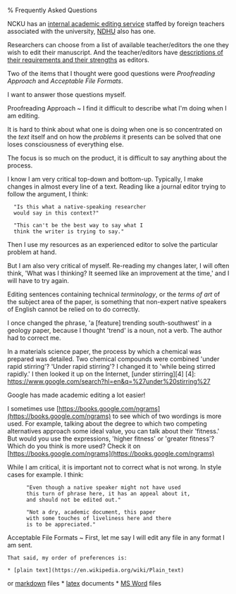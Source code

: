 % Frequently Asked Questions

NCKU has an [internal academic editing service][1]
staffed by foreign teachers associated with the university, 
[NDHU][3] also has one.

Researchers can choose from a list of available teacher/editors 
the one they wish to edit their manuscript. And the teacher/editors
have [descriptions of their requirements and their strengths][2] as 
editors.

[1]: https://flc.ncku.edu.tw/p/412-1144-17900.php?Lang=en
[2]: https://flc.ncku.edu.tw/p/412-1144-22614.php?Lang=zh-tw
[3]: https://rc040.ndhu.edu.tw/p/412-1077-6015.php?Lang=zh-tw

Two of the items that I thought were good questions were 
*Proofreading Approach* and *Acceptable File Formats*.

I want to answer those questions myself.

Proofreading Approach
  ~ I find it difficult to describe what I'm doing when I am editing.

  It is hard to think about what one is doing when one is so 
  concentrated on the *text* itself and on how the *problems* it 
  presents can be solved that one loses consciousness of everything 
  else.

  The focus is so much on the product, it is difficult to say
  anything about the process.

  I know I am very critical top-down and bottom-up. Typically,
  I make changes in almost every line of a text. Reading like 
  a journal editor trying to follow the argument, I think:

	  "Is this what a native-speaking researcher
	  would say in this context?"

	  "This can't be the best way to say what I
	  think the writer is trying to say."
  
  Then I use my resources as an experienced editor to solve the 
  particular problem at hand.

  But I am also very critical of myself. Re-reading my changes
  later, I will often think, 'What was I thinking? It
  seemed like an improvement at the time,' and I will have to
  try again.

  Editing sentences containing technical *terminology*, or 
  the *terms of art* of the subject area of the paper, is 
  something that non-expert native speakers of English 
  cannot be relied on to do correctly.

  I once changed the phrase, 'a [feature] trending 
  south-southwest' in a geology paper, because I thought 
  'trend' is a noun, not a verb. The author had to correct me.

  In a materials science paper, the process by which a chemical was 
  prepared was detailed. Two chemical compounds were 
  combined 'under rapid stirring'? 'Under rapid stirring'? 
  I changed it to 'while being stirred rapidly.' I then 
  looked it up on the Internet,
  [under stirring][4]
  [4]: https://www.google.com/search?hl=en&q=%27under%20stirring%27

  Google has made academic editing a lot easier!

  I sometimes use 
  [https://books.google.com/ngrams](https://books.google.com/ngrams)
  to see which of two wordings is more used. For example, 
  talking about the degree to which two competing alternatives 
  approach some ideal value, you can talk about their 
  'fitness.' But would you use the expressions, 'higher 
  fitness' or 'greater fitness'? Which do you think is more 
  used? Check it on
  [https://books.google.com/ngrams](https://books.google.com/ngrams)

  While I am critical, it is important not to correct what 
  is not wrong. In style cases for example. I think:

          "Even though a native speaker might not have used
          this turn of phrase here, it has an appeal about it,
          and should not be edited out."

          "Not a dry, academic document, this paper
          with some touches of liveliness here and there
          is to be appreciated."

Acceptable File Formats
  ~ First, let me say I will edit any file in any format I am 
    sent.

    That said, my order of preferences is:

    * [plain text](https://en.wikipedia.org/wiki/Plain_text)
or [markdown](https://en.wikipedia.org/wiki/Markdown) files
    * [latex](https://en.wikipedia.org/wiki/LaTeX) documents
    * [MS Word](https://en.wikipedia.org/wiki/Microsoft_Word) files

